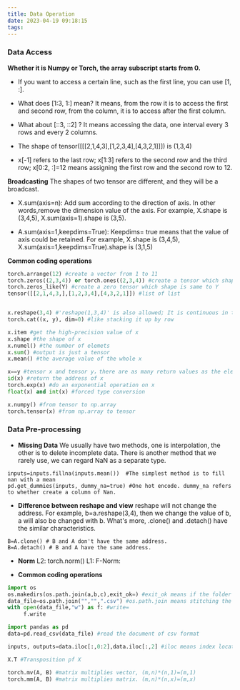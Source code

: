 ```yaml
---
title: Data Operation
date: 2023-04-19 09:18:15
tags:
---
```


### Data Access

**Whether it is Numpy or Torch, the array subscript starts from 0.**

- If you want to access a certain line, such as the first line, you can use [1, :].

- What does [1:3, 1:] mean?
It means, from the row it is to access the first and second row, from the column, it is to access after the first column.

- What about [::3, ::2] ?
It means accessing the data, one interval every 3 rows and every 2 columns.

- The shape of tensor([[[2,1,4,3],[1,2,3,4],[4,3,2,1]]]) is (1,3,4)

- x[-1] refers to the last row;
x[1:3] refers to the second row and the third row;
x[0:2, :]=12 means assigning the first row and the second row to 12.

**Broadcasting**
The shapes of two tensor are different, and they will be a broadcast.
- X.sum(axis=n): Add sum according to the direction of axis. In other words,remove the dimension value of the axis. 
For example, X.shape is (3,4,5), X.sum(axis=1).shape is (3,5).

- A.sum(axis=1,keepdims=True): Keepdims= true means that the value of axis could be retained.
For example, X.shape is (3,4,5), X.sum(axis=1,keepdims=True).shape is (3,1,5)


**Common coding operations**
```python
torch.arrange(12) #create a vector from 1 to 11
torch.zeros((2,3,4)) or torch.ones((2,3,4)) #create a tensor which shape is (2,3,4)
torch.zeros_like(Y) #create a zero tensor which shape is same to Y
tensor([[2,1,4,3,],[1,2,3,4],[4,3,2,1]]) #list of list


x.reshape(3,4) #'reshape(1,3,4)' is also allowed; It is continuous in the row.
torch.cat((x, y), dim=0) #like stacking it up by row

x.item #get the high-precision value of x
x.shape #the shape of x
x.numel() #the number of elemets
x.sum() #output is just a tensor
x.mean() #the average value of the whole x

x==y #tensor x and tensor y，there are as many return values as the elements.
id(x) #return the address of x
torch.exp(x) #do an exponential operation on x
float(x) and int(x) #forced type conversion

x.numpy() #from tensor to np.array
torch.tensor(x) #from np.array to tensor
```


### Data Pre-processing
- **Missing Data**
We usually have two methods, one is interpolation, the other is to delete incomplete data.
There is another method that we rarely use, we can regard NaN as a separate type.
```
inputs=inputs.fillna(inputs.mean())  #The simplest method is to fill nan with a mean
pd.get_dummies(inputs, dummy_na=true) #One hot encode. dummy_na refers to whether create a column of Nan. 
```
- **Difference between reshape and view**
reshape will not change the address.
For example, b=a.reshape(3,4), then we change the value of b, a will also be changed with b.
What's more, .clone() and .detach() have the similar characteristics.
```
B=A.clone() # B and A don't have the same address.
B=A.detach() # B and A have the same address.
```

- **Norm**
L2: torch.norm()
L1:
F-Norm:

- **Common coding operations**
```python
import os
os.makedirs(os.path.join(a,b,c),exit_ok=) #exit_ok means if the folder already exists, do nothing.
data_file=os.path.join("","",".csv") #os.path.join means stitching the path;
with open(data_file,"w") as f: #write=
	 f.write

import pandas as pd
data=pd.read_csv(data_file) #read the document of csv format

inputs, outputs=data.iloc[:,0:2],data.iloc[:,2] #iloc means index location

X.T #Transposition pf X

torch.mv(A, B) #matrix multiplies vector, (m,n)*(n,1)=(m,1)
torch.mm(A, B) #matrix multiplies matrix. (m,n)*(n,x)=(m,x)
```